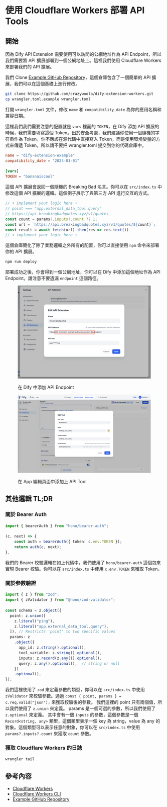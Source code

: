 # 使用 Cloudflare Workers 部署 API Tools

## 開始

因為 Dify API Extension 需要使用可以訪問的公網地址作為 API Endpoint，所以我們需要將 API 擴展部署到一個公網地址上。這裡我們使用 Cloudflare Workers 來部署我們的 API 擴展。

我們 Clone [Example GitHub Repository](https://github.com/crazywoola/dify-extension-workers)，這個倉庫包含了一個簡單的 API 擴展，我們可以在這個基礎上進行修改。

```bash
git clone https://github.com/crazywoola/dify-extension-workers.git
cp wrangler.toml.example wrangler.toml
```

打開 `wrangler.toml` 文件，修改 `name` 和 `compatibility_date` 為你的應用名稱和兼容日期。

這裡我們我們需要注意的配置就是 `vars` 裡面的 `TOKEN`，在 Dify 添加 API 擴展的時候，我們需要填寫這個 Token。出於安全考慮，我們建議你使用一個隨機的字符串作為 Token，你不應該在源代碼中直接寫入 Token，而是使用環境變量的方式來傳遞 Token。所以請不要把 wrangler.toml 提交到你的代碼倉庫中。

```toml
name = "dify-extension-example"
compatibility_date = "2023-01-01"

[vars]
TOKEN = "bananaiscool"
```

這個 API 擴展會返回一個隨機的 Breaking Bad 名言。你可以在 `src/index.ts` 中修改這個 API 擴展的邏輯。這個例子展示了與第三方 API 進行交互的方式。

```typescript
// ⬇️ implement your logic here ⬇️
// point === "app.external_data_tool.query"
// https://api.breakingbadquotes.xyz/v1/quotes
const count = params?.inputs?.count ?? 1;
const url = `https://api.breakingbadquotes.xyz/v1/quotes/${count}`;
const result = await fetch(url).then(res => res.text())
// ⬆️ implement your logic here ⬆️
```

這個倉庫簡化了除了業務邏輯之外所有的配置，你可以直接使用 `npm` 命令來部署你的 API 擴展。

```bash
npm run deploy
```

部署成功之後，你會得到一個公網地址，你可以在 Dify 中添加這個地址作為 API Endpoint。請注意不要遺漏 `endpoint` 這個路徑。

<figure><img src="../../../.gitbook/assets/api_extension_edit.png" alt=""><figcaption><p>在 Dify 中添加 API Endpoint</p></figcaption></figure>

<figure><img src="../../../.gitbook/assets/app_tools_edit.png" alt=""><figcaption><p>在 App 編輯頁面中添加上 API Tool</p></figcaption></figure>

## 其他邏輯 TL;DR

### 關於 Bearer Auth

```typescript
import { bearerAuth } from "hono/bearer-auth";

(c, next) => {
    const auth = bearerAuth({ token: c.env.TOKEN });
    return auth(c, next);
},
```

我們的 Bearer 校驗邏輯在如上代碼中，我們使用了 `hono/bearer-auth` 這個包來實現 Bearer 校驗。你可以在 `src/index.ts` 中使用 `c.env.TOKEN` 來獲取 Token。

### 關於參數驗證

```typescript
import { z } from "zod";
import { zValidator } from "@hono/zod-validator";

const schema = z.object({
  point: z.union([
    z.literal("ping"),
    z.literal("app.external_data_tool.query"),
  ]), // Restricts 'point' to two specific values
  params: z
    .object({
      app_id: z.string().optional(),
      tool_variable: z.string().optional(),
      inputs: z.record(z.any()).optional(),
      query: z.any().optional(),  // string or null
    })
    .optional(),
});

```

我們這裡使用了 `zod` 來定義參數的類型，你可以在 `src/index.ts` 中使用 `zValidator` 來校驗參數。通過 `const { point, params } = c.req.valid("json");` 來獲取校驗後的參數。 我們這裡的 point 只有兩個值，所以我們使用了 `z.union` 來定義。 params 是一個可選的參數，所以我們使用了 `z.optional` 來定義。 其中會有一個 `inputs` 的參數，這個參數是一個 `Record<string, any>` 類型，這個類型表示一個 key 為 string，value 為 any 的對象。這個類型可以表示任意的對象，你可以在 `src/index.ts` 中使用 `params?.inputs?.count` 來獲取 `count` 參數。

### 獲取 Cloudflare Workers 的日誌

```bash
wrangler tail
```

## 參考內容

* [Cloudflare Workers](https://workers.cloudflare.com/)
* [Cloudflare Workers CLI](https://developers.cloudflare.com/workers/cli-wrangler/install-update)
* [Example GitHub Repository](https://github.com/crazywoola/dify-extension-workers)
